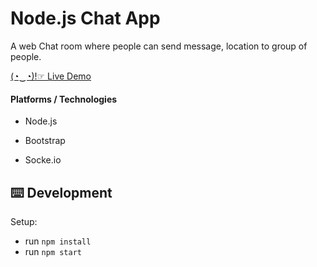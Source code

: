 # Node.js Chat App

A web Chat room where people can send message, location to group of people.

[(◔‿◔)!☞ Live Demo](https://chatapp.dipvachhani.tech/)

#### Platforms / Technologies

* Node.js

* Bootstrap

* Socke.io

## ⌨️ Development

Setup:

- run `npm install`
- run `npm start`



